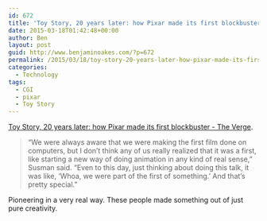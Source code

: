 ```yaml
---
id: 672
title: 'Toy Story, 20 years later: how Pixar made its first blockbuster'
date: 2015-03-18T01:42:48+00:00
author: Ben
layout: post
guid: http://www.benjaminoakes.com/?p=672
permalink: /2015/03/18/toy-story-20-years-later-how-pixar-made-its-first-blockbuster/
categories:
  - Technology
tags:
  - CGI
  - pixar
  - Toy Story
---
```

[Toy Story, 20 years later: how Pixar made its first blockbuster - The Verge](http://www.theverge.com/2015/3/17/8229891/sxsw-2015-toy-story-pixar-making-of-20th-anniversary).

> &#8220;We were always aware that we were making the first film done on computers, but I don’t think any of us really realized that it was a first, like starting a new way of doing animation in any kind of real sense,&#8221; Susman said. &#8220;Even to this day, just thinking about doing this talk, it was like, &#8216;Whoa, we were part of the first of something.&#8217; And that&#8217;s pretty special.&#8221; 

Pioneering in a very real way. These people made something out of just pure creativity.
